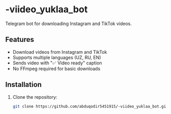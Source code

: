 # -viideo_yuklaa_bot

Telegram bot for downloading Instagram and TikTok videos.

## Features
- Download videos from Instagram and TikTok
- Supports multiple languages (UZ, RU, EN)
- Sends video with "✅ Video ready" caption
- No FFmpeg required for basic downloads

## Installation
1. Clone the repository:
   ```bash
   git clone https://github.com/abduqodir5451915/-viideo_yuklaa_bot.git
